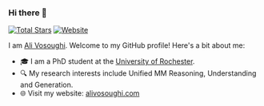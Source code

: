 ### Hi there 👋

[![Total Stars](https://img.shields.io/github/stars/ali-vosoughi?affiliations=OWNER&style=social)](https://github.com/ali-vosoughi)
[![Website](https://img.shields.io/badge/website-alivosoughi.com-informational)](https://alivosoughi.com)

I am [Ali Vosoughi](https://alivosoughi.com). Welcome to my GitHub profile! Here's a bit about me:

- 🎓 I am a PhD student at the [University of Rochester](https://www.rochester.edu/).
- 🔍 My research interests include Unified MM Reasoning, Understanding and Generation.
- 🌐 Visit my website: [alivosoughi.com](https://alivosoughi.com)

<!--
**ali-vosoughi/ali-vosoughi** is a ✨ _special_ ✨ repository because its `README.md` (this file) appears on your GitHub profile.

Here are some ideas to get you started:

- 🔭 I’m currently working on ...
- 🌱 I’m currently learning ...
- 👯 I’m looking to collaborate on ...
- 🤔 I’m looking for help with ...
- 💬 Ask me about ...
- 📫 How to reach me: ...
- 😄 Pronouns: ...
- ⚡ Fun fact: ...
-->
